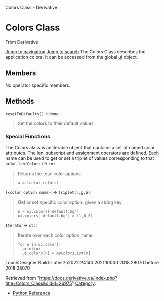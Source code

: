 

Colors Class - Derivative




# Colors Class
From Derivative

[Jump to navigation](#mw-head)
[Jump to search](#searchInput)
The Colors Class describes the application colors. It can be accessed from the global [ui](UI_Class.html "UI Class") object.
  

## Members
No operator specific members.
  

## Methods
`resetToDefaults()`→ `None`:
> Set the colors to their default values.
### Special Functions
The Colors class is an iterable object that contains a set of named color attributes. The len, subscript and assignment operators are defined.
Each name can be used to get or set a triplet of values corresponding to that color.
`len(Colors)`→ `int`:
> Returns the total color options.
> 
> ```
> a = len(ui.colors)
> 
> ```
`[<color option name>]`→ `triplet(r,g,b)`:
> Get or set specific color option, given a string key.
> 
> ```
> n = ui.colors['default.bg']
> ui.colors['default.bg'] = (1,0,0)
> 
> ```
`Iterator`→ `str`:
> Iterate over each color option name.
> 
> ```
> for n in ui.colors:
> 	print(n)
> 	ui.colors[n] = myColorsList[n]
> 
> ```
  
TouchDesigner Build: 
Latest\n2022.24140
2021.10000
2018.28070
before 2018.28070

Retrieved from "<https://docs.derivative.ca/index.php?title=Colors_Class&oldid=26975>"
[Category](Special_Categories.html "Special:Categories"):
* [Python Reference](Category_Python_Reference.html "Category:Python Reference")